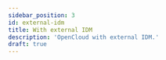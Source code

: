 ```yaml
---
sidebar_position: 3
id: external-idm
title: With external IDM
description: 'OpenCloud with external IDM.'
draft: true
---
```


